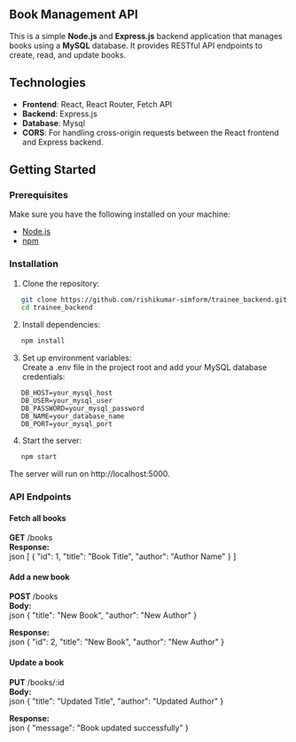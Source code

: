 ## Book Management API  

This is a simple **Node.js** and **Express.js** backend application that manages books using a **MySQL** database. It provides RESTful API endpoints to create, read, and update books.  


## Technologies

- **Frontend**: React, React Router, Fetch API
- **Backend**: Express.js
- **Database**: Mysql
- **CORS**: For handling cross-origin requests between the React frontend and Express backend.


## Getting Started
### Prerequisites

Make sure you have the following installed on your machine:
- [Node.js](https://nodejs.org/)
- [npm](https://www.npmjs.com/)



### Installation  

1. Clone the repository:  
   
```bash
   git clone https://github.com/rishikumar-simform/trainee_backend.git
   cd trainee_backend
```

2. Install dependencies:  
   
```bash
   npm install
```

3. Set up environment variables:  
   Create a .env file in the project root and add your MySQL database credentials:  
   
```env
   DB_HOST=your_mysql_host
   DB_USER=your_mysql_user
   DB_PASSWORD=your_mysql_password
   DB_NAME=your_database_name
   DB_PORT=your_mysql_port
```

4. Start the server:  
   

```bash
   npm start
```

   The server will run on http://localhost:5000.

### API Endpoints  

#### Fetch all books  
**GET** /books  
**Response:**  
json
[
  { "id": 1, "title": "Book Title", "author": "Author Name" }
]


#### Add a new book  
**POST** /books  
**Body:**  
json
{
  "title": "New Book",
  "author": "New Author"
}

**Response:**  
json
{
  "id": 2,
  "title": "New Book",
  "author": "New Author"
}


#### Update a book  
**PUT** /books/:id  
**Body:**  
json
{
  "title": "Updated Title",
  "author": "Updated Author"
}

**Response:**  
json
{
  "message": "Book updated successfully"
}


